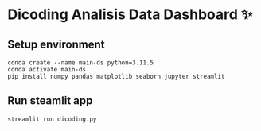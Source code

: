 # Dicoding Analisis Data Dashboard ✨

## Setup environment
```
conda create --name main-ds python=3.11.5
conda activate main-ds
pip install numpy pandas matplotlib seaborn jupyter streamlit 
```

## Run steamlit app
```
streamlit run dicoding.py
